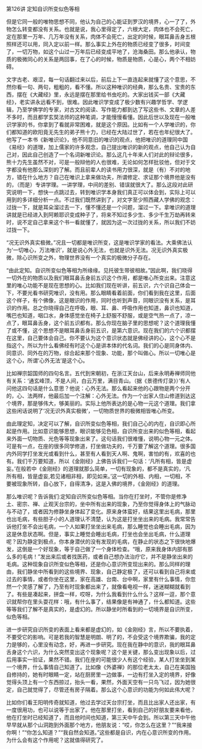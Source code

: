 第126讲 定知自识所变似色等相

但是它同一般的唯物思想不同，他认为自己的心能证到罗汉的境界，心一了了，外物怎么转变都没有关系。也就是说，我心里得定了，六根大定，肉体也不会死亡，定在那里一万年、几万年没有关系，肉体不会死亡，出定的时候，眼耳鼻舌身五根照样还可以用，同入定以前一样。那么事实上外在的物质已经变了很多，时间变了，一切万物，如这个山过一万年后已经变成平地了，沧海桑田。那么他承认，物质的极微同心的关系是两回事，在了心的时候，物质是物质，心是心，两个不相妨碍。

文字古老、艰涩，每一句话翻过来以后，前后上下一直连起来就懂了这个意思，不然你看一句、两句，粗粗的，看不懂。所以这种唯识的经典，那么名贵、宝贵的东西，摆在《大藏经》里，永远是摆在那里给书虫吃的。大家出钱买一部《大藏经》，老实讲永远看不到，很难。因此唯识学变成了极少数有兴趣学哲学、学逻辑，乃至学佛学的专家，对古文的阅读、写作能力都到达了写这些书、文章的人差不多时，而且都学玄奘法师的这种笔调，才能慢慢看懂。因此后世以及现在一般唯识学家的书，你拿到了看就非常困难，就是这个原因。比如有一个人学唯识的，你们都知道的欧阳竟无先生的弟子熊十力，已经在大陆过世了，若在也年纪很大了。他写了一本书《新唯识论》，他不同意旧的唯识的观点，他把唯识的道理同中国《易经》的道理，加上儒家的许多观念，自己提出唯识的新的观点，他自己认为自己对，因此自己创造了一个名词新唯识论。那么这几十年来人们对此的辩论很多，熊十力先生虽然不对，可是一般辩他的人也很难，无论如何怎样批驳他，但对于文字都没有他那么深刻的了解。而且前辈人的读书用力很深，就是（有）不对的地方，错在什么地方？自己在唯识上拿来做功夫，所谓修定、求证那个境界他是没有的，（而是）专讲学理。一讲学理，中间的差别、错误就很大了。那么这段对此研究说明一下，想快一点跳过去，转到唯识学本身我们真正可以体会到，实际上可以用到的多详细分析一点。不过我们既然讲到了，对文字至少照西藏人学佛的观念：过拢一下，就是耳朵溜过去一下，懂不懂还是一个问题，溜过一下。拿唯识的道理讲就是已经进入到阿赖耶识变成种子了，将来不知过多少生、多少千生万劫再转来时，说不定自己拿来这个书一看就懂了，就因为这一次过拢的关系，所以我们不妨过拢一下。

“况无识外真实极微。”况且一切都是唯识所变，这是唯识学家的看法。大乘佛法认为‘一切唯心，万法唯识’，就是说心外无法，也就是识外无法。况无识外真实极微，除心识所变之外，物理世界没有一个真实的极微分子存在。

“由此定知。自识所变似色等相为所缘缘。见托彼生带彼相故。”因此啊，我们晓得一切外在的物质以及我们眼耳鼻舌身前五识这个作用，都是唯心所变出来。注意这里的唯心功能不是现在思想的心。比如我们现在听讲，前五识，六个识自己体会一下，不要光看书研究唯识，没有用。那么眼睛看着前面，你们看到我在这里，后面这个样子，有个佛像，这是眼识的作用，同时也听到声音，同眼识没有关系，是耳识的作用。总之你晓得自己在呼吸，眼、耳、鼻、呼吸作用也知道，鼻识也知道，嘴巴也知道，咽口水，身体感觉坐在椅子上舒服不舒服，或是空气热一点了，凉一点了，眼耳鼻舌身，这个前五识都有。那么你现在脑子里的思想呢？这个道理我懂了或不懂，这个思想不是眼耳鼻舌身前五识，是第六意识。现在我们的六个识都摆在这里，自己要体会自己。你不要认为这个意识状态就是佛经讲的心，这个心不是指这个。所以为什么看佛经有时这个心是讲本体的代名词。我们的心是同身体内、同意识、同外在的万物，综合起来那个现象、功能，那个叫做心。所以一切唯心是这个心，所谓‘心外无法’是这个心。

比如禅宗韶国师的四句名言。五代到宋朝初，在浙江天台山，后来永明寿禅师同他有关系：‘通玄峰顶，不是人间，白云万里，满目青山。（据《景德传灯录》）’有人问他这四句话是什么意思？他说：心外无法。那么看起来他的心跟物是两个分开的，心、法两样，他最后加一个注解：心外无法。作为一个出家人住山修道到达这个境界，那是够伟大，够美丽的。实际上他所表达的是心物一元这个道理。我们拿这些闲话说明了‘况无识外真实极微’，一切物质世界的极微相皆唯心所变。

由此理定知，决定可以了解，自识所变似色等相，我们自己心的内在，自识即心所起是作用。比如意识能够思想，眼识能够见色相，自识所变出来的似色等相，看起来外面一切物质、光色等等现象出来了。这句话我们很难懂，说明心物一元之体。可是有一点，在座的很多同学修道，打坐做功夫的，千万要了解这个道理。很多国内外同学打坐发光或看到什么，甚至有人看到天人啊、鬼啊，害怕的有，欢喜的也有。我们千万要知道，所以《金刚经》上佛告诉我们一句话：‘凡所有相，皆是虚妄。’在般若中《金刚经》的道理就那么简单，一切有现象的，都不是真实的，‘凡所有相，皆是虚妄,若见诸相非相，即见如来。’这一切的外相、内相，一切相，不要被现象所转，自心放下，自得清净，这是入佛的境界，《金刚经》的道理。

那么唯识呢？告诉我们:定知自识所变似色等相。当你在打坐时，不管你是修净土、密宗、禅、止观天台宗的，坐中所有出来的现象，乃至你觉得身体上的气脉动与不动了，或者因为修静坐身体起了变化。原来身体蛮好，结果这里出毛病，那里也出毛病，有些胆子小的人道理认不清楚，认为这是打坐坐出来的毛病。我常常告诉他打坐不会出毛病，一个人如果打坐坐出来毛病，那么睡觉也会睡出毛病，因为这是休息状态啊。但是，事实上睡觉会睡出毛病，打坐也会坐出毛病，什么道理呢？因为静定到极点，你本身潜伏的没有发现的毛病，在静止的状态之下很快地爆发，这倒是一个好现象，等于自己做了一个身体检查。“哦，原来我身体内部有那么多的毛病！”发出来后或者找医药，或者自己想办法治疗它，并不是静坐出来的毛病。这种现象自识所变似色等相，还是你心意识所变现出来的。那么同样的理由，我们静坐中所看到的这些境界、现象，自己静定极了，还可以看到自己将来或过去的事情，或者你坐在这里，家在高雄、台南、台中啊，家里有什么事情，你忽然一个灵感了解了，乃至有时现象都出来了，就像看电视一样，迷迷糊糊就看到了。有些是凑起来，拼盘一样，哎呀，为什么我看到什么什么？这样一逗，那个意识就帮你在里头耍花样：哦，有什么事了，结果像是有神通了，什么都知道。这些等等我们了解不是真实的，是虚幻的。所以静坐时所看到的一切境界是自识所变，似色等相。

进一步研究自识所变的表面上看来都是虚幻的，如《金刚经》言，所以不要执着，不要受它的影响。可是若我的智慧是明朗、明了的，不会受这个境界欺骗，我的定力是够的，心里没有动念，好，再进一步研究。现在我在静中的意识，我的眼耳鼻舌身这个六识，为什么突然变出这个现象呢？这个是关键，那么变出现象以后，过后用事实一验证，果然不错。我们在座的可能很少人有这个经验，某人打坐坐到某一个境界，什么事情自己知道了。比如像《外婆禅》的那位老太太，自己在美国独自修持的，她有时眼睛一定，站在厨房里一边做事，一边有打坐入定的境界，好像觉得头顶上有一个东西掠过，抬头一看，果然，外面天空有一只鸟飞过，因为她很定，自己就觉得了，尽管还有房子隔着。那么这个心意识的功能为何如此伟大呢？

比如你们看王阳明传奇就知道，他过去学过天台宗打坐，而且比出家人还出家，有一度很用功，也可以说等于出家了。他在那里打坐，看到自己的好朋友要来看他，他在打坐时已经知道了，而且他时间也知道，第三天中午会到。所以第三天中午他早早就从那个山洞跑到外面那个地方，他朋友说：“哎，你怎么在这里？”“我来接你啊！”“你怎么知道？”“我自然会知道。”这些都是自识，内在心意识所变的作用。为什么会有这个作用呢？这就值得研究了。

